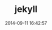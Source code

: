 ---
layout: post
title: "jekyll"
date: 2014-09-11 16:42:57
categories: github
tags: github jekyll blog
---